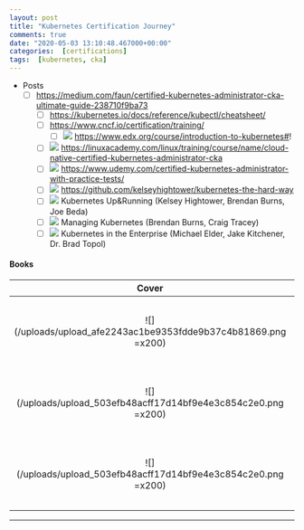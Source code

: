 ```yaml
---
layout: post
title: "Kubernetes Certification Journey"
comments: true
date: "2020-05-03 13:10:48.467000+00:00"
categories:  [certifications]
tags:  [kubernetes, cka]
---
```





* Posts
    - [ ] https://medium.com/faun/certified-kubernetes-administrator-cka-ultimate-guide-238710f9ba73
        * [ ] https://kubernetes.io/docs/reference/kubectl/cheatsheet/
        * [ ] https://www.cncf.io/certification/training/
            * [ ] ![][class] https://www.edx.org/course/introduction-to-kubernetes#!
        * [ ] ![][class] https://linuxacademy.com/linux/training/course/name/cloud-native-certified-kubernetes-administrator-cka
        * [ ] ![][class] https://www.udemy.com/certified-kubernetes-administrator-with-practice-tests/
        * [ ] ![][github] https://github.com/kelseyhightower/kubernetes-the-hard-way
        * [ ] ![][Book] Kubernetes Up&Running (Kelsey Hightower, Brendan Burns, Joe Beda)
        * [ ] ![][Book] Managing Kubernetes (Brendan Burns, Craig Tracey)
        * [ ] ![][Book] Kubernetes in the Enterprise (Michael Elder, Jake Kitchener, Dr. Brad Topol)
    
#### Books


|                                                          Cover                                                           | Title                                           |
|:------------------------------------------------------------------------------------------------------------------------:| ----------------------------------------------- |
| ![](/uploads/upload_afe2243ac1be9353fdde9b37c4b81869.png =x200) | Kubernetes Operators - Jason Dobies, Josua Wood |
|                             ![](/uploads/upload_503efb48acff17d14bf9e4e3c854c2e0.png =x200)                              | Kubernetes Operators - Jason Dobies, Josua Wood |
|                             ![](/uploads/upload_503efb48acff17d14bf9e4e3c854c2e0.png =x200)                              | Kubernetes Operators - Jason Dobies, Josua Wood |

  





[book]: https://cdn1.iconfinder.com/data/icons/windows8_icons_iconpharm/26/book.png
[lab]: https://cdn1.iconfinder.com/data/icons/windows8_icons_iconpharm/26/test_tube.png
[link]: https://cdn1.iconfinder.com/data/icons/windows8_icons_iconpharm/26/link.png
[github]: https://cdn1.iconfinder.com/data/icons/windows8_icons_iconpharm/26/github.png
[class]: https://cdn1.iconfinder.com/data/icons/windows8_icons_iconpharm/26/talk.png












****


